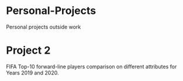 # Personal-Projects
Personal projects outside work
# Project 2 
FIFA Top-10 forward-line players comparison on different attributes for Years 2019 and 2020.
